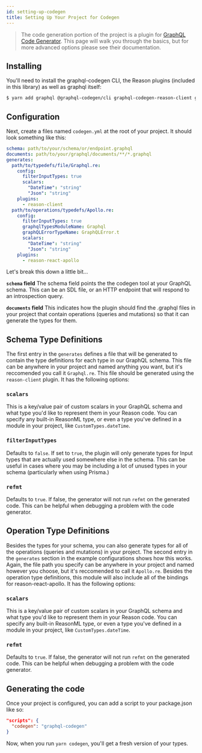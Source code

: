 ```yaml
---
id: setting-up-codegen
title: Setting Up Your Project for Codegen
---
```


> The code generation portion of the project is a plugin for [GraphQL Code Generator](https://graphql-code-generator.com/). This page will walk you through the basics, but for more advanced options please see their documentation.

## Installing

You'll need to install the graphql-codegen CLI, the Reason plugins (included in this library) as well as graphql itself:

```bash
$ yarn add graphql @graphql-codegen/cli graphql-codegen-reason-client graphql-codegen-reason-react-apollo reason-react-apollo -D
```

## Configuration

Next, create a files named `codegen.yml` at the root of your project. It should look something like this:

```yml
schema: path/to/your/schema/or/endpoint.graphql
documents: path/to/your/graphql/documents/**/*.graphql
generates:
  path/to/typedefs/file/Graphql.re:
    config:
      filterInputTypes: true
      scalars:
        "DateTime": "string"
        "Json": "string"
    plugins:
      - reason-client
  path/to/operations/typedefs/Apollo.re:
    config:
      filterInputTypes: true
      graphqlTypesModuleName: Graphql
      graphQLErrorTypeName: GraphQLError.t
      scalars:
        "DateTime": "string"
        "Json": "string"
    plugins:
      - reason-react-apollo
```

Let's break this down a little bit...

**`schema` field**
The schema field points the the codegen tool at your GraphQL schema. This can be an SDL file, or an HTTP endpoint that will respond to an introspection query.

**`documents` field**
This indicates how the plugin should find the .graphql files in your project that contain operations (queries and mutations) so that it can generate the types for them.

## Schema Type Definitions

The first entry in the `generates` defines a file that will be generated to contain the type definitions for each type in our GraphQL schema. This file can be anywhere in your project and named anything you want, but it's reccomended you call it `Graphql.re`. This file should be generated using the `reason-client` plugin. It has the following options:

### `scalars`

This is a key/value pair of custom scalars in your GraphQL schema and what type you'd like to represent them in your Reason code. You can specify any built-in ReasonML type, or even a type you've defined in a module in your project, like `CustomTypes.dateTime`.

### `filterInputTypes`

Defaults to `false`. If set to `true`, the plugin will only generate types for Input types that are actually used somewhere else in the schema. This can be useful in cases where you may be including a lot of unused types in your schema (particularly when using Prisma.)

### `refmt`

Defaults to `true`. If false, the generator will not run `refmt` on the generated code. This can be helpful when debugging a problem with the code generator.

## Operation Type Definitions

Besides the types for your schema, you can also generate types for all of the operations (queries and mutations) in your project. The second entry in the `generates` section in the example configurations shows how this works. Again, the file path you specify can be anywhere in your project and named however you choose, but it's reccomended to call it `Apollo.re`. Besides the operation type definitions, this module will also include all of the bindings for reason-react-apollo. It has the following options:

### `scalars`

This is a key/value pair of custom scalars in your GraphQL schema and what type you'd like to represent them in your Reason code. You can specify any built-in ReasonML type, or even a type you've defined in a module in your project, like `CustomTypes.dateTime`.

### `refmt`

Defaults to `true`. If false, the generator will not run `refmt` on the generated code. This can be helpful when debugging a problem with the code generator.

## Generating the code

Once your project is configured, you can add a script to your package.json like so:

```json
"scripts": {
  "codegen": "graphql-codegen"
}
```

Now, when you run `yarn codegen`, you'll get a fresh version of your types.
